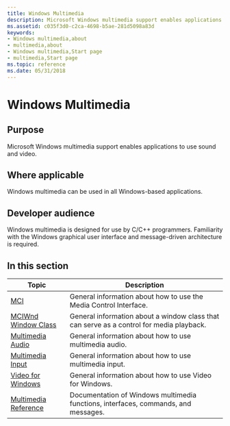 ```yaml
---
title: Windows Multimedia
description: Microsoft Windows multimedia support enables applications to use sound and video.
ms.assetid: c035f3d0-c2ca-4698-b5ae-281d5098a83d
keywords:
- Windows multimedia,about
- multimedia,about
- Windows multimedia,Start page
- multimedia,Start page
ms.topic: reference
ms.date: 05/31/2018
---
```


# Windows Multimedia

## Purpose

Microsoft Windows multimedia support enables applications to use sound and video.

## Where applicable

Windows multimedia can be used in all Windows-based applications.

## Developer audience

Windows multimedia is designed for use by C/C++ programmers. Familiarity with the Windows graphical user interface and message-driven architecture is required.

## In this section



| Topic                                                       | Description                                                                                         |
|-------------------------------------------------------------|-----------------------------------------------------------------------------------------------------|
| [MCI](mci.md)<br/>                                   | General information about how to use the Media Control Interface.<br/>                        |
| [MCIWnd Window Class](mciwnd-window-class.md)<br/>   | General information about a window class that can serve as a control for media playback.<br/> |
| [Multimedia Audio](multimedia-audio.md)<br/>         | General information about how to use multimedia audio.<br/>                                   |
| [Multimedia Input](multimedia-input.md)<br/>         | General information about how to use multimedia input.<br/>                                   |
| [Video for Windows](video-for-windows.md)<br/>       | General information about how to use Video for Windows.<br/>                                  |
| [Multimedia Reference](multimedia-reference.md)<br/> | Documentation of Windows multimedia functions, interfaces, commands, and messages.<br/>       |



 

 

 





